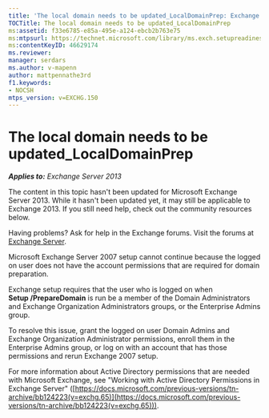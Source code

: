 ```yaml
---
title: 'The local domain needs to be updated_LocalDomainPrep: Exchange 2013 Help'
TOCTitle: The local domain needs to be updated_LocalDomainPrep
ms:assetid: f33e6785-e85a-495e-a124-ebcb2b763e75
ms:mtpsurl: https://technet.microsoft.com/library/ms.exch.setupreadiness.localdomainprep(v=EXCHG.150)
ms:contentKeyID: 46629174
ms.reviewer: 
manager: serdars
ms.author: v-mapenn
author: mattpennathe3rd
f1.keywords:
- NOCSH
mtps_version: v=EXCHG.150
---
```


# The local domain needs to be updated\_LocalDomainPrep

_**Applies to:** Exchange Server 2013_

The content in this topic hasn't been updated for Microsoft Exchange Server 2013. While it hasn't been updated yet, it may still be applicable to Exchange 2013. If you still need help, check out the community resources below.

Having problems? Ask for help in the Exchange forums. Visit the forums at [Exchange Server](https://go.microsoft.com/fwlink/p/?linkid=60612).

Microsoft Exchange Server 2007 setup cannot continue because the logged on user does not have the account permissions that are required for domain preparation.

Exchange setup requires that the user who is logged on when **Setup /PrepareDomain** is run be a member of the Domain Administrators and Exchange Organization Administrators groups, or the Enterprise Admins group.

To resolve this issue, grant the logged on user Domain Admins and Exchange Organization Administrator permissions, enroll them in the Enterprise Admins group, or log on with an account that has those permissions and rerun Exchange 2007 setup.

For more information about Active Directory permissions that are needed with Microsoft Exchange, see "Working with Active Directory Permissions in Exchange Server" ([https://docs.microsoft.com/previous-versions/tn-archive/bb124223(v=exchg.65)](https://docs.microsoft.com/previous-versions/tn-archive/bb124223(v=exchg.65))).
